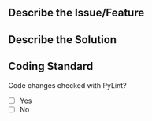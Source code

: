 ## Describe the Issue/Feature

## Describe the Solution

## Coding Standard

Code changes checked with PyLint?
- [ ] Yes
- [ ] No
